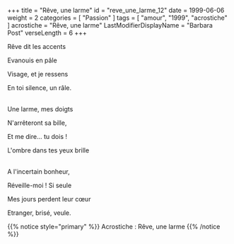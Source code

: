 +++
title = "Rêve, une larme"
id = "reve_une_larme_12"
date = 1999-06-06
weight = 2
categories = [ "Passion" ]
tags = [ "amour", "1999", "acrostiche" ]
acrostiche = "Rêve, une larme"
LastModifierDisplayName = "Barbara Post"
verseLength = 6
+++

Rêve dit les accents

Evanouis en pâle

Visage, et je ressens

En toi silence, un râle.

 \
Une larme, mes doigts

N'arrêteront sa bille,

Et me dire... tu dois !

L'ombre dans tes yeux brille

 \
A l'incertain bonheur,

Réveille-moi ! Si seule

Mes jours perdent leur cœur

Etranger, brisé, veule.

{{% notice style="primary" %}}
Acrostiche : Rêve, une larme
{{% /notice %}}
